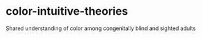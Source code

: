 # color-intuitive-theories
Shared understanding of color among congenitally blind and sighted adults
